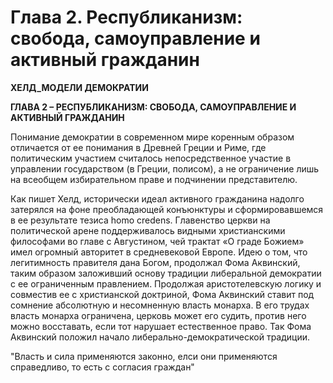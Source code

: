 
# **Глава 2. Республиканизм: свобода, самоуправление и активный гражданин**

**ХЕЛД_МОДЕЛИ ДЕМОКРАТИИ**

**ГЛАВА 2 – РЕСПУБЛИКАНИЗМ: СВОБОДА, САМОУПРАВЛЕНИЕ И АКТИВНЫЙ ГРАЖДАНИН**

Понимание демократии в современном мире коренным образом отличается от ее понимания в Древней Греции и Риме, где политическим участием считалось непосредственное участие в управлении государством (в Греции, полисом), а не ограничение лишь на всеобщем избирательном праве и подчинении представителю.

Как пишет Хелд, исторически идеал активного гражданина надолго затерялся на фоне преобладающей конъюнктуры и сформировавшемся в ее результате тезиса homo credens. Главенство церкви на политической арене поддерживалось видными христианскими философами во главе с Августином, чей трактат «О граде Божием» имел огромный авторитет в средневековой Европе. Идею о том, что легитимность правителя дана Богом, продолжал Фома Аквинский, таким образом заложивший основу традиции либеральной демократии с ее ограниченным правлением. Продолжая аристотелевскую логику и совместив ее с христианской доктриной, Фома Аквинский ставит под сомнение абсолютную и несомненную власть монарха. В его трудах власть монарха ограничена, церковь может его судить, против него можно восставать, если тот нарушает естественное право. Так Фома Аквинский положил начало либерально-демократической традиции.

"Власть и сила применяются законно, елси они применяются справедливо, то есть с согласия граждан"




